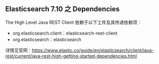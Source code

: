 ## Elasticsearch 7.10 之 Dependencies

The High Level Java REST Client 依赖于以下工件及其传递依赖项：

* org.elasticsearch.client：elasticsearch-rest-client
* org.elasticsearch：elasticsearch

详情见官网：https://www.elastic.co/guide/en/elasticsearch/client/java-rest/current/java-rest-high-getting-started-dependencies.html
